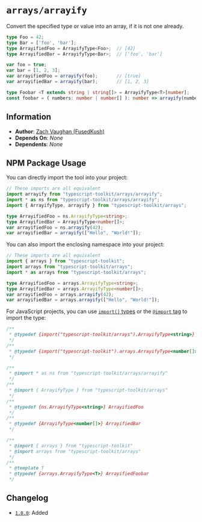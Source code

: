 # `arrays/arrayify`
Convert the specified type or value into an array, if it is not one already.

```ts
type Foo = 42;
type Bar = ['foo', 'bar'];
type ArrayifiedFoo = ArrayifyType<Foo>;  // [42]
type ArrayifiedBar = ArrayifyType<Bar>;  // ['foo', 'bar']

var foo = true;
var bar = [1, 2, 3];
var arrayifiedFoo = arrayify(foo);       // [true]
var arrayifiedBar = arrayify(bar);       // [1, 2, 3]

type Foobar <T extends string | string[]> = ArrayifyType<T>[number];
const foobar = ( numbers: number | number[] ): number => arrayify(numbers).length;
```


## Information
- **Author**: [Zach Vaughan (FusedKush)](https://github.com/FusedKush)
- **Depends On**: _None_
- **Dependents**: _None_


## NPM Package Usage
You can directly import the tool into your project:
```ts
// These imports are all equivalent
import arrayify from "typescript-toolkit/arrays/arrayify";
import * as ns from "typescript-toolkit/arrays/arrayify";
import { ArrayifyType, arrayify } from "typescript-toolkit/arrays";

type ArrayifiedFoo = ns.ArrayifyType<string>;
type ArrayifiedBar = ArrayifyType<number[]>;
var arrayifiedFoo = ns.arrayify(42);
var arrayifiedBar = arrayify(["Hello", "World!"]);
```

You can also import the enclosing namespace into your project:
```ts
// These imports are all equivalent
import { arrays } from "typescript-toolkit";
import arrays from "typescript-toolkit/arrays";
import * as arrays from "typescript-toolkit/arrays";

type ArrayifiedFoo = arrays.ArrayifyType<string>;
type ArrayifiedBar = arrays.ArrayifyType<number[]>;
var arrayifiedFoo = arrays.arrayify(42);
var arrayifiedBar = arrays.arrayify(["Hello", "World!"]);
```

For JavaScript projects, you can use [`import()` types](https://www.typescriptlang.org/docs/handbook/modules/reference.html#import-types) or the [`@import` tag](https://www.typescriptlang.org/docs/handbook/jsdoc-supported-types.html#import) to import the type:
```js
/**
 * @typedef {import("typescript-toolkit/arrays").ArrayifyType<string>} ArrayifiedFoo
 */
/**
 * @typedef {import("typescript-toolkit").arrays.ArrayifyType<number[]>} ArrayifiedBar
 */

/**
 * @import * as ns from "typescript-toolkit/arrays/arrayify"
 */
/**
 * @import { ArrayifyType } from "typescript-toolkit/arrays"
 */
/**
 * @typedef {ns.ArrayifyType<string>} ArrayifiedFoo
 */
/**
 * @typedef {ArrayifyType<number[]>} ArrayifiedBar
 */

/**
 * @import { arrays } from "typescript-toolkit"
 * @import arrays from "typescript-toolkit/arrays"
 */
/**
 * @template T
 * @typedef {arrays.ArrayifyType<T>} ArrayifiedFoobar
 */
```


## Changelog
- [`1.0.0`](https://github.com/FusedKush/typescript-toolkit/releases/1.0.0): Added